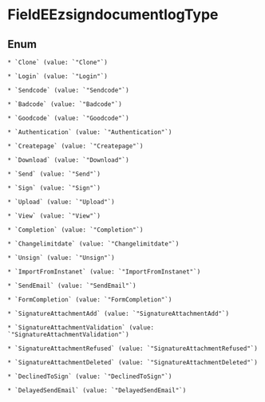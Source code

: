 
# FieldEEzsigndocumentlogType

## Enum


    * `Clone` (value: `"Clone"`)

    * `Login` (value: `"Login"`)

    * `Sendcode` (value: `"Sendcode"`)

    * `Badcode` (value: `"Badcode"`)

    * `Goodcode` (value: `"Goodcode"`)

    * `Authentication` (value: `"Authentication"`)

    * `Createpage` (value: `"Createpage"`)

    * `Download` (value: `"Download"`)

    * `Send` (value: `"Send"`)

    * `Sign` (value: `"Sign"`)

    * `Upload` (value: `"Upload"`)

    * `View` (value: `"View"`)

    * `Completion` (value: `"Completion"`)

    * `Changelimitdate` (value: `"Changelimitdate"`)

    * `Unsign` (value: `"Unsign"`)

    * `ImportFromInstanet` (value: `"ImportFromInstanet"`)

    * `SendEmail` (value: `"SendEmail"`)

    * `FormCompletion` (value: `"FormCompletion"`)

    * `SignatureAttachmentAdd` (value: `"SignatureAttachmentAdd"`)

    * `SignatureAttachmentValidation` (value: `"SignatureAttachmentValidation"`)

    * `SignatureAttachmentRefused` (value: `"SignatureAttachmentRefused"`)

    * `SignatureAttachmentDeleted` (value: `"SignatureAttachmentDeleted"`)

    * `DeclinedToSign` (value: `"DeclinedToSign"`)

    * `DelayedSendEmail` (value: `"DelayedSendEmail"`)



